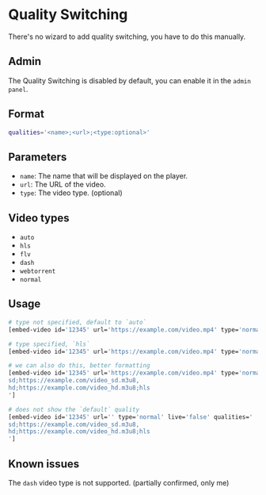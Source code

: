 # Quality Switching

There's no wizard to add quality switching, you have to do this manually.

## Admin

The Quality Switching is disabled by default, you can enable it in the `admin panel`.

## Format

```bash
qualities='<name>;<url>;<type:optional>'
```

## Parameters

- `name`: The name that will be displayed on the player.
- `url`: The URL of the video.
- `type`: The video type. (optional)

## Video types

- `auto`
- `hls`
- `flv`
- `dash`
- `webtorrent`
- `normal`

## Usage

```bash
# type not specified, default to `auto`
[embed-video id='12345' url='https://example.com/video.mp4' type='normal' live='false' qualities='sd;https://example.com/video.m3u8']

# type specified, `hls`
[embed-video id='12345' url='https://example.com/video.mp4' type='normal' live='false' qualities='sd;https://example.com/video.m3u8;hls']

# we can also do this, better formatting
[embed-video id='12345' url='https://example.com/video.mp4' type='normal' live='false' qualities='
sd;https://example.com/video_sd.m3u8,
hd;https://example.com/video_hd.m3u8;hls
']

# does not show the `default` quality
[embed-video id='12345' url='' type='normal' live='false' qualities='
sd;https://example.com/video_sd.m3u8,
hd;https://example.com/video_hd.m3u8;hls
']
```

## Known issues

The `dash` video type is not supported. (partially confirmed, only me)
